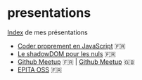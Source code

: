 # presentations

[Index](http://linsolas.github.io/presentations/) de mes présentations

- [Coder proprement en JavaScript](http://linsolas.github.io/presentations/javascript-propre/index.html#/) :fr:
- [Le shadowDOM pour les nuls](http://linsolas.github.io/presentations/shadow-dom/index.html#/) :fr:
- [Github Meetup](http://linsolas.github.io/presentations/github-meetup/index.html) :fr: | [Github Meetup](http://linsolas.github.io/presentations/github-meetup/index-en.html) :uk:
- [EPITA OSS](http://linsolas.github.io/presentations/epita-oss/index.html#/) :fr:
